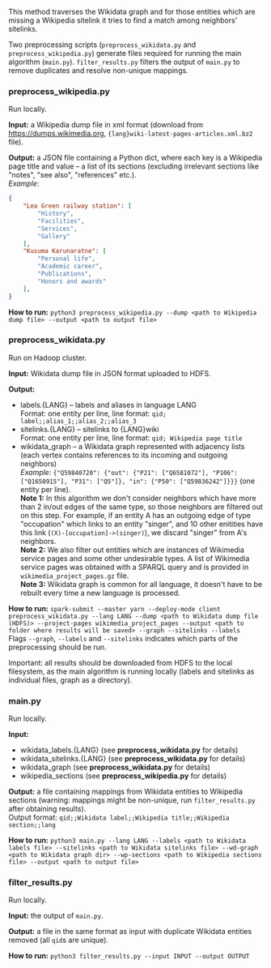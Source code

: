 This method traverses the Wikidata graph and for those entities which are missing a Wikipedia sitelink it tries to find a match among neighbors' sitelinks.

Two preprocessing scripts (`preprocess_wikidata.py` and `preprocess_wikipedia.py`) generate files required for running the main algorithm (`main.py`). `filter_results.py` filters the output of `main.py` to remove duplicates and resolve non-unique mappings. 

### preprocess_wikipedia.py
Run locally. 

**Input:** a Wikipedia dump file in xml format (download from https://dumps.wikimedia.org, `{lang}wiki-latest-pages-articles.xml.bz2` file).

**Output:** a JSON file containing a Python dict, where each key is a Wikipedia page title and value – a list of its sections (excluding irrelevant sections like "notes", "see also", "references" etc.).  
*Example*:  
```json
{
    "Lea Green railway station": [
        "History",
        "Facilities",
        "Services",
        "Gallery"
    ],
    "Kusuma Karunaratne": [
        "Personal life",
        "Academic career",
        "Publications",
        "Honors and awards"
    ],
}
```

**How to run:** `python3 preprocess_wikipedia.py --dump <path to Wikipedia dump file> --output <path to output file>`

### preprocess_wikidata.py
Run on Hadoop cluster.

**Input:** Wikidata dump file in JSON format uploaded to HDFS.

**Output:** 
* labels.{LANG} – labels and aliases in language LANG  
Format: one entity per line, line format: `qid; label;;alias_1;;alias_2;;alias_3` 
* sitelinks.{LANG} – sitelinks to {LANG}wiki  
Format: one entity per line, line format: `qid; Wikipedia page title` 
* wikidata_graph – a Wikidata graph represented with adjacency lists (each vertex contains references to its incoming and outgoing neighbors)  
*Example:* `{"Q59840720": {"out": {"P21": ["Q6581072"], "P106": ["Q1650915"], "P31": ["Q5"]}, "in": {"P50": ["Q59836242"]}}}` (one entity per line).  
**Note 1:** In this algorithm we don't consider neighbors which have more than 2 in/out edges of the same type, so those neighbors are filtered out on this step. For example, if an entity A has an outgoing edge of type "occupation" which links to an entity "singer", and 10 other enitities have this link (`(X)-[occupation]->(singer)`), we discard "singer" from A's neighbors.  
**Note 2:** We also filter out entities which are instances of Wikimedia service pages and some other undesirable types. A list of Wikimedia service pages was obtained with a SPARQL query and is provided in `wikimedia_project_pages.gz` file.  
**Note 3:** Wikidata graph is common for all language, it doesn't have to be rebuilt every time a new language is processed.

**How to run:** `spark-submit --master yarn --deploy-mode client preprocess_wikidata.py --lang LANG --dump <path to Wikidata dump file (HDFS)> --project-pages wikimedia_project_pages --output <path to folder where results will be saved> --graph --sitelinks --labels`  
Flags `--graph`, `--labels` and `--sitelinks` indicates which parts of the preprocessing should be run.

Important: all results should be downloaded from HDFS to the local filesystem, as the main algorithm is running locally (labels and sitelinks as individual files, graph as a directory).

### main.py
Run locally.

**Input:** 
* wikidata_labels.{LANG} (see **preprocess_wikidata.py** for details)
* wikidata_sitelinks.{LANG} (see **preprocess_wikidata.py** for details)
* wikidata_graph (see **preprocess_wikidata.py** for details)
* wikipedia_sections (see **preprocess_wikipedia.py** for details)

**Output:** a file containing mappings from Wikidata entities to Wikipedia sections (warning: mappings might be non-unique, run `filter_results.py` after obtaining results).  
Output format: `qid;;Wikidata label;;Wikipedia title;;Wikipedia section;;lang`

**How to run:** `python3 main.py --lang LANG --labels <path to Wikidata labels file> --sitelinks <path to Wikidata sitelinks file> --wd-graph <path to Wikidata graph dir> --wp-sections <path to Wikipedia sections file> --output <path to output file>`

### filter_results.py
Run locally.

**Input:** the output of `main.py`.

**Output:** a file in the same format as input with duplicate Wikidata entities removed (all `qid`s are unique).

**How to run:** `python3 filter_results.py --input INPUT --output OUTPUT`

